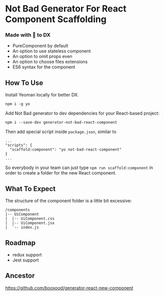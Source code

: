 # Not Bad Generator For React Component Scaffolding
### Made with 💟 to DX

- PureComponent by default
- An option to use stateless component
- An option to omit props even
- An option to choose files extensions
- ES6 syntax for the component

## How To Use

Install Yeoman locally for better DX.
```
npm i -g yo
```
Add Not Bad generator to dev dependencies for your React-based project:
```
npm i --save-dev generator-not-bad-react-component
```
Then add special script inside `package.json`, similar to
```
...
"scripts": {
  "scaffold:component": "yo not-bad-react-component"
}
...
```
So everybody in your team can just type `npm run scaffold:component` in order to create a folder for the new React component.

## What To Expect

The structure of the component folder is a little bit excessive:
```
/components
|-- UiComponent
|  |-- UiComponent.css
|  |-- UiComponent.jsx
|  `-- index.js
```

## Roadmap
- redux support
- Jest support

## Ancestor
https://github.com/booxood/generator-react-new-component
